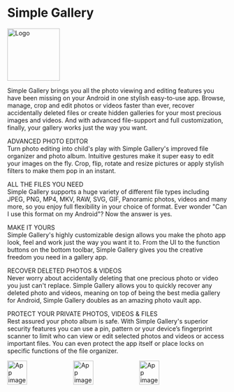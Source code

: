 # Simple Gallery

<img alt="Logo" src="graphics/icon.png" width="120" />

Simple Gallery brings you all the photo viewing and editing features you have been missing on your Android in one stylish easy-to-use app. Browse, manage, crop and edit photos or videos faster than ever, recover accidentally deleted files or create hidden galleries for your most precious images and videos. And with advanced file-support and full customization, finally, your gallery works just the way you want.

ADVANCED PHOTO EDITOR  
Turn photo editing into child's play with Simple Gallery's improved file organizer and photo album. Intuitive gestures make it super easy to edit your images on the fly. Crop, flip, rotate and resize pictures or apply stylish filters to make them pop in an instant.

ALL THE FILES YOU NEED  
Simple Gallery supports a huge variety of different file types including JPEG, PNG, MP4, MKV, RAW, SVG, GIF, Panoramic photos, videos and many more, so you enjoy full flexibility in your choice of format. Ever wonder "Can I use this format on my Android"? Now the answer is yes.

MAKE IT YOURS  
Simple Gallery's highly customizable design allows you make the photo app look, feel and work just the way you want it to. From the UI to the function buttons on the bottom toolbar, Simple Gallery gives you the creative freedom you need in a gallery app.

RECOVER DELETED PHOTOS & VIDEOS  
Never worry about accidentally deleting that one precious photo or video you just can't replace. Simple Gallery allows you to quickly recover any deleted photo and videos, meaning on top of being the best media gallery for Android, Simple Gallery doubles as an amazing photo vault app.

PROTECT YOUR PRIVATE PHOTOS, VIDEOS & FILES  
Rest assured your photo album is safe. With Simple Gallery's superior security features you can use a pin, pattern or your device’s fingerprint scanner to limit who can view or edit selected photos and videos or access important files. You can even protect the app itself or place locks on specific functions of the file organizer.

<div style="display:flex;">
<img alt="App image" src="fastlane/metadata/android/en-US/images/phoneScreenshots/1_en-US.jpeg" width="30%">
<img alt="App image" src="fastlane/metadata/android/en-US/images/phoneScreenshots/2_en-US.jpeg" width="30%">
<img alt="App image" src="fastlane/metadata/android/en-US/images/phoneScreenshots/3_en-US.jpeg" width="30%">
</div>
